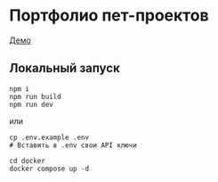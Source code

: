 # Портфолио пет-проектов

[Демо](https://nextjs-portfolio-seven-blond.vercel.app/)

## Локальный запуск
```shell
npm i
npm run build
npm run dev
```
или
```shell
cp .env.example .env
# Вставить в .env свои API ключи

cd docker
docker compose up -d
```